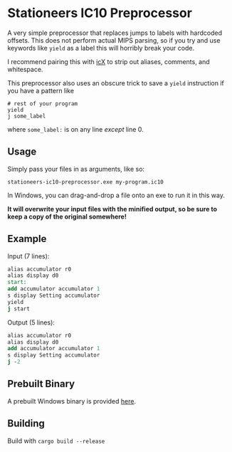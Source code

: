 # Stationeers IC10 Preprocessor

A very simple preprocessor that replaces jumps to labels with hardcoded offsets. This does not perform actual MIPS parsing, so if you try and use keywords like `yield` as a label this will horribly break your code.

I recommend pairing this with [icX](https://traineratwot.aytour.ru/wiki/icx) to strip out aliases, comments, and whitespace.

This preprocessor also uses an obscure trick to save a `yield` instruction if you have a pattern like

```
# rest of your program
yield
j some_label
```

where `some_label:` is on any line *except* line 0.

## Usage
Simply pass your files in as arguments, like so:
```
stationeers-ic10-preprocessor.exe my-program.ic10
```

In Windows, you can drag-and-drop a file onto an exe to run it in this way.

**It will overwrite your input files with the minified output, so be sure to keep a copy of the original somewhere!**

## Example

Input (7 lines):
```mips
alias accumulator r0
alias display d0
start:
add accumulator accumulator 1
s display Setting accumulator
yield
j start
```

Output (5 lines):
```mips
alias accumulator r0
alias display d0
add accumulator accumulator 1
s display Setting accumulator
j -2
```

## Prebuilt Binary

A prebuilt Windows binary is provided [here](https://github.com/zkxs/stationeers-ic10-preprocessor/releases/latest/download/stationeers-ic10-preprocessor.exe).

## Building

Build with `cargo build --release`
